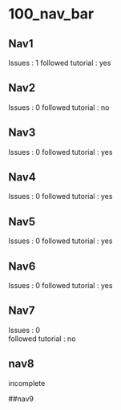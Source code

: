 # 100_nav_bar

## Nav1  
Issues : 1
followed tutorial : yes

## Nav2  
Issues : 0
followed tutorial : no

## Nav3  
Issues : 0
followed tutorial : yes

## Nav4  
Issues : 0
followed tutorial : yes

## Nav5  
Issues : 0
followed tutorial : yes

## Nav6  
Issues : 0
followed tutorial : yes

## Nav7 
Issues : 0   
followed tutorial : no

## nav8 
incomplete

##nav9
